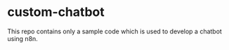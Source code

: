 # custom-chatbot
This repo contains only a sample code which is used to develop a chatbot using n8n.
